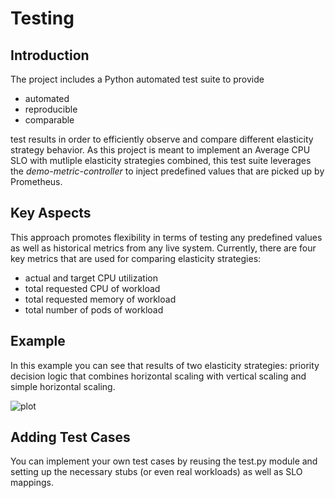 # Testing


## Introduction
The project includes a Python automated test suite to provide

- automated
- reproducible
- comparable

test results in order to efficiently observe and compare different elasticity strategy behavior. As this project is meant to implement an Average CPU SLO with mutliple elasticity strategies combined, this test suite leverages the *demo-metric-controller* to inject predefined values that are picked up by Prometheus.

## Key Aspects

This approach promotes flexibility in terms of testing any predefined values as well as historical metrics from any live system. Currently, there are four key metrics that are used for comparing elasticity strategies:

- actual and target CPU utilization
- total requested CPU of workload
- total requested memory of workload
- total number of pods of workload

## Example

In this example you can see that results of two elasticity strategies: priority decision logic that combines horizontal scaling with vertical scaling and simple horizontal scaling.

![plot](mock/priority/priority_horizontal.png)

## Adding Test Cases

You can implement your own test cases by reusing the test.py module and setting up the necessary stubs (or even real workloads) as well as SLO mappings.
